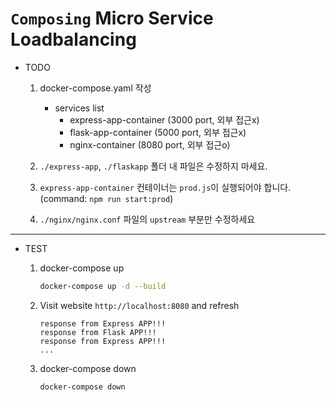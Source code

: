 # `Composing` Micro Service Loadbalancing

* TODO
    1. docker-compose.yaml 작성
        * services list
            - express-app-container (3000 port, 외부 접근x)
            - flask-app-container   (5000 port, 외부 접근x)
            - nginx-container       (8080 port, 외부 접근o)

    2. `./express-app`, `./flaskapp` 폴더 내 파일은 수정하지 마세요.

    3. `express-app-container` 컨테이너는 `prod.js`이 실행되어야 합니다. (command: `npm run start:prod`)

    4.  `./nginx/nginx.conf` 파일의 `upstream` 부분만 수정하세요

---
* TEST
    1. docker-compose up
        ```sh
        docker-compose up -d --build
        ```
    2. Visit website `http://localhost:8080` and refresh
        ```text
        response from Express APP!!!
        response from Flask APP!!!
        response from Express APP!!!
        ...
        ```

    3. docker-compose down
        ```sh
        docker-compose down
        ```
    